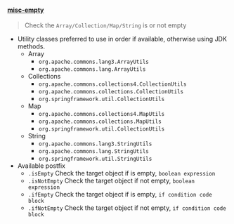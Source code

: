#### [misc-empty](../templates/misc-empty.postfixTemplates)
> Check the `Array/Collection/Map/String` is or not empty
- Utility classes preferred to use in order if available, otherwise using JDK methods.
    - Array
        - `org.apache.commons.lang3.ArrayUtils`
        - `org.apache.commons.lang.ArrayUtils`
    - Collections
        - `org.apache.commons.collections4.CollectionUtils`
        - `org.apache.commons.collections.CollectionUtils`
        - `org.springframework.util.CollectionUtils`
    - Map
        - `org.apache.commons.collections4.MapUtils`
        - `org.apache.commons.collections.MapUtils`
        - `org.springframework.util.CollectionUtils`
    - String
        - `org.apache.commons.lang3.StringUtils`
        - `org.apache.commons.lang.StringUtils`
        - `org.springframework.util.StringUtils`
- Available postfix    
    - `.isEmpty` Check the target object if is empty, `boolean expression`
    - `.isNotEmpty` Check the target object if not empty, `boolean expression`
    - `.ifEmpty` Check the target object if is empty, `if condition code block`
    - `.ifNotEmpty` Check the target object if not empty, `if condition code block`